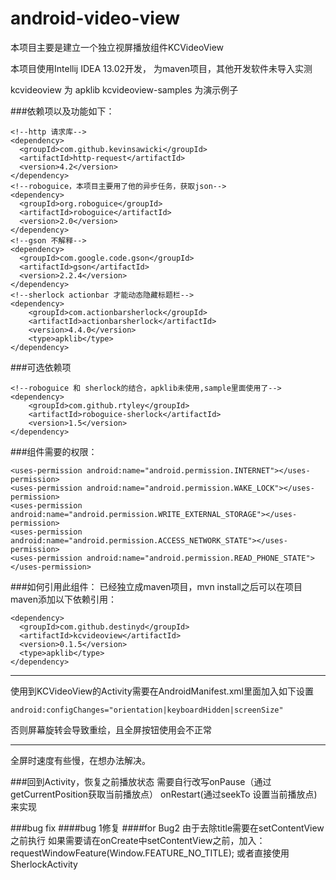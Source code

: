 android-video-view
==================
本项目主要是建立一个独立视屏播放组件KCVideoView

本项目使用Intellij IDEA 13.02开发， 为maven项目，其他开发软件未导入实测

kcvideoview 为 apklib
kcvideoview-samples 为演示例子

###依赖项以及功能如下：
```
<!--http 请求库-->
<dependency>
  <groupId>com.github.kevinsawicki</groupId>
  <artifactId>http-request</artifactId>
  <version>4.2</version>
</dependency>
<!--roboguice，本项目主要用了他的异步任务，获取json-->
<dependency>
  <groupId>org.roboguice</groupId>
  <artifactId>roboguice</artifactId>
  <version>2.0</version>
</dependency>
<!--gson 不解释-->
<dependency>
  <groupId>com.google.code.gson</groupId>
  <artifactId>gson</artifactId>
  <version>2.2.4</version>
</dependency>
<!--sherlock actionbar 才能动态隐藏标题栏-->
<dependency>
    <groupId>com.actionbarsherlock</groupId>
    <artifactId>actionbarsherlock</artifactId>
    <version>4.4.0</version>
    <type>apklib</type>
</dependency>
```
###可选依赖项
```
<!--roboguice 和 sherlock的结合，apklib未使用,sample里面使用了-->
<dependency>
    <groupId>com.github.rtyley</groupId>
    <artifactId>roboguice-sherlock</artifactId>
    <version>1.5</version>
</dependency>
```

###组件需要的权限：
```
<uses-permission android:name="android.permission.INTERNET"></uses-permission>
<uses-permission android:name="android.permission.WAKE_LOCK"></uses-permission>
<uses-permission android:name="android.permission.WRITE_EXTERNAL_STORAGE"></uses-permission>
<uses-permission android:name="android.permission.ACCESS_NETWORK_STATE"></uses-permission>
<uses-permission android:name="android.permission.READ_PHONE_STATE"></uses-permission>
```

###如何引用此组件：
已经独立成maven项目，mvn install之后可以在项目maven添加以下依赖引用：

```
<dependency>
  <groupId>com.github.destinyd</groupId>
  <artifactId>kcvideoview</artifactId>
  <version>0.1.5</version>
  <type>apklib</type>
</dependency>
```

******
使用到KCVideoView的Activity需要在AndroidManifest.xml里面加入如下设置
```
android:configChanges="orientation|keyboardHidden|screenSize"
```
否则屏幕旋转会导致重绘，且全屏按钮使用会不正常

****
全屏时速度有些慢，在想办法解决。

###回到Activity，恢复之前播放状态
需要自行改写onPause（通过getCurrentPosition获取当前播放点） onRestart(通过seekTo 设置当前播放点)来实现

###bug fix
####bug 1修复
####for Bug2
由于去除title需要在setContentView之前执行
如果需要请在onCreate中setContentView之前，加入：
requestWindowFeature(Window.FEATURE_NO_TITLE);
或者直接使用SherlockActivity
